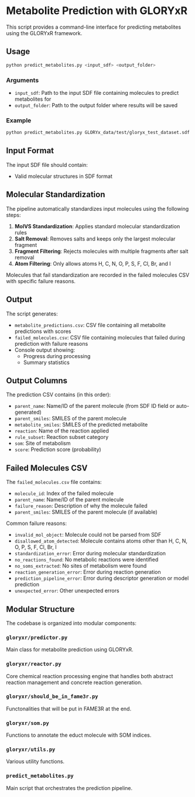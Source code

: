 # Metabolite Prediction with GLORYxR

This script provides a command-line interface for predicting metabolites using the GLORYxR framework.

## Usage

```bash
python predict_metabolites.py <input_sdf> <output_folder>
```

### Arguments

- `input_sdf`: Path to the input SDF file containing molecules to predict metabolites for
- `output_folder`: Path to the output folder where results will be saved

### Example

```bash
python predict_metabolites.py GLORYx_data/test/gloryx_test_dataset.sdf GLORYx_data/test/predictions/
```

## Input Format

The input SDF file should contain:
- Valid molecular structures in SDF format

## Molecular Standardization

The pipeline automatically standardizes input molecules using the following steps:

1. **MolVS Standardization**: Applies standard molecular standardization rules
2. **Salt Removal**: Removes salts and keeps only the largest molecular fragment
3. **Fragment Filtering**: Rejects molecules with multiple fragments after salt removal
4. **Atom Filtering**: Only allows atoms H, C, N, O, P, S, F, Cl, Br, and I

Molecules that fail standardization are recorded in the failed molecules CSV with specific failure reasons.

## Output

The script generates:
- `metabolite_predictions.csv`: CSV file containing all metabolite predictions with scores
- `failed_molecules.csv`: CSV file containing molecules that failed during prediction with failure reasons
- Console output showing:
  - Progress during processing
  - Summary statistics

## Output Columns

The prediction CSV contains (in this order):
- `parent_name`: Name/ID of the parent molecule (from SDF ID field or auto-generated)
- `parent_smiles`: SMILES of the parent molecule
- `metabolite_smiles`: SMILES of the predicted metabolite
- `reaction`: Name of the reaction applied
- `rule_subset`: Reaction subset category
- `som`: Site of metabolism
- `score`: Prediction score (probability)

## Failed Molecules CSV

The `failed_molecules.csv` file contains:
- `molecule_id`: Index of the failed molecule
- `parent_name`: Name/ID of the parent molecule
- `failure_reason`: Description of why the molecule failed
- `parent_smiles`: SMILES of the parent molecule (if available)

Common failure reasons:
- `invalid_mol_object`: Molecule could not be parsed from SDF
- `disallowed_atom_detected`: Molecule contains atoms other than H, C, N, O, P, S, F, Cl, Br, I
- `standardization_error`: Error during molecular standardization
- `no_reactions_found`: No metabolic reactions were identified
- `no_soms_extracted`: No sites of metabolism were found
- `reaction_generation_error`: Error during reaction generation
- `prediction_pipeline_error`: Error during descriptor generation or model prediction
- `unexpected_error`: Other unexpected errors

## Modular Structure

The codebase is organized into modular components:

### `gloryxr/predictor.py`
Main class for metabolite prediction using GLORYxR.

### `gloryxr/reactor.py`
Core chemical reaction processing engine that handles both abstract reaction management and concrete reaction generation.

### `gloryxr/should_be_in_fame3r.py`
Functonalities that will be put in FAME3R at the end.

### `gloryxr/som.py`
Functions to annotate the educt molecule with SOM indices.

### `gloryxr/utils.py`
Various utility functions.

### `predict_metabolites.py`
Main script that orchestrates the prediction pipeline.
